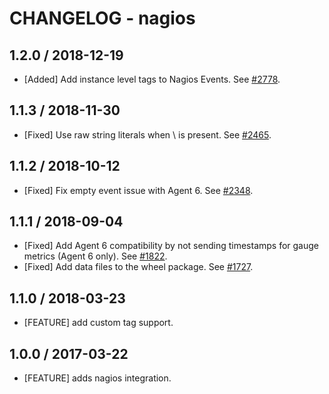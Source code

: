 # CHANGELOG - nagios

## 1.2.0 / 2018-12-19

* [Added] Add instance level tags to Nagios Events. See [#2778](https://github.com/DataDog/integrations-core/pull/2778).

## 1.1.3 / 2018-11-30

* [Fixed] Use raw string literals when \ is present. See [#2465](https://github.com/DataDog/integrations-core/pull/2465).

## 1.1.2 / 2018-10-12

* [Fixed] Fix empty event issue with Agent 6. See [#2348](https://github.com/DataDog/integrations-core/pull/2348).

## 1.1.1 / 2018-09-04

* [Fixed] Add Agent 6 compatibility by not sending timestamps for gauge metrics (Agent 6 only). See [#1822](https://github.com/DataDog/integrations-core/pull/1822).
* [Fixed] Add data files to the wheel package. See [#1727](https://github.com/DataDog/integrations-core/pull/1727).

## 1.1.0 / 2018-03-23

* [FEATURE] add custom tag support.

## 1.0.0 / 2017-03-22

* [FEATURE] adds nagios integration.
